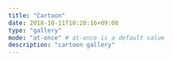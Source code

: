 ```yaml
---
title: "Cartoon"
date: 2018-10-11T10:20:16+09:00
type: "gallery"
mode: "at-once" # at-once is a default value
description: "cartoon gallery"
---
```

